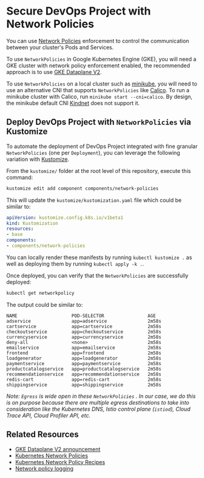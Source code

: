 # Secure DevOps Project with Network Policies

You can use [Network Policies](https://kubernetes.io/docs/concepts/services-networking/network-policies/) enforcement to control the communication between your cluster's Pods and Services.

To use `NetworkPolicies` in Google Kubernetes Engine (GKE), you will need a GKE cluster with network policy enforcement enabled, the recommended approach is to use [GKE Dataplane V2](https://cloud.google.com/kubernetes-engine/docs/how-to/dataplane-v2).

To use `NetworkPolicies` on a local cluster such as [minikube](https://minikube.sigs.k8s.io/docs/start/), you will need to use an alternative CNI that supports `NetworkPolicies` like [Calico](https://projectcalico.docs.tigera.io/getting-started/kubernetes/minikube). To run a minikube cluster with Calico, run `minikube start --cni=calico`. By design, the minikube default CNI [Kindnet](https://github.com/aojea/kindnet) does not support it.  

## Deploy DevOps Project with `NetworkPolicies` via Kustomize

To automate the deployment of DevOps Project integrated with fine granular `NetworkPolicies` (one per `Deployment`), you can leverage the following variation with [Kustomize](../..).

From the `kustomize/` folder at the root level of this repository, execute this command:

```bash
kustomize edit add component components/network-policies
```

This will update the `kustomize/kustomization.yaml` file which could be similar to:

```yaml
apiVersion: kustomize.config.k8s.io/v1beta1
kind: Kustomization
resources:
- base
components:
- components/network-policies
```

You can locally render these manifests by running `kubectl kustomize .` as well as deploying them by running `kubectl apply -k .`.

Once deployed, you can verify that the `NetworkPolicies` are successfully deployed:

```bash
kubectl get networkpolicy
```

The output could be similar to:

```output
NAME                    POD-SELECTOR                AGE
adservice               app=adservice               2m58s
cartservice             app=cartservice             2m58s
checkoutservice         app=checkoutservice         2m58s
currencyservice         app=currencyservice         2m58s
deny-all                <none>                      2m58s
emailservice            app=emailservice            2m58s
frontend                app=frontend                2m58s
loadgenerator           app=loadgenerator           2m58s
paymentservice          app=paymentservice          2m58s
productcatalogservice   app=productcatalogservice   2m58s
recommendationservice   app=recommendationservice   2m58s
redis-cart              app=redis-cart              2m58s
shippingservice         app=shippingservice         2m58s
```

_Note: `Egress` is wide open in these `NetworkPolicies` . In our case, we do this is on purpose because there are multiple egress destinations to take into consideration like the Kubernetes DNS, Istio control plane (`istiod`), Cloud Trace API, Cloud Profiler API, etc._

## Related Resources

- [GKE Dataplane V2 announcement](https://cloud.google.com/blog/products/containers-kubernetes/bringing-ebpf-and-cilium-to-google-kubernetes-engine)
- [Kubernetes Network Policies](https://kubernetes.io/docs/concepts/services-networking/network-policies/)
- [Kubernetes Network Policy Recipes](https://github.com/ahmetb/kubernetes-network-policy-recipes)
- [Network policy logging](https://cloud.google.com/kubernetes-engine/docs/how-to/network-policy-logging)
